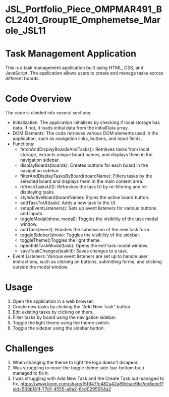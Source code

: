 # JSL_Portfolio_Piece_OMPMAR491_BCL2401_Group1E_Omphemetse_Marole_JSL11

# Task Management Application

This is a task management application built using HTML, CSS, and JavaScript. The application allows users to create and manage tasks across different boards.

# Code Overview

The code is divided into several sections:

- Initialization: The application initializes by checking if local storage has data. If not, it loads initial data from the initialData array.
- DOM Elements: The code retrieves various DOM elements used in the application, such as navigation links, buttons, and input fields.
- Functions:
  - fetchAndDisplayBoardsAndTasks(): Retrieves tasks from local storage, extracts unique board names, and displays them in the navigation sidebar.
  - displayBoards(boards): Creates buttons for each board in the navigation sidebar.
  - filterAndDisplayTasksByBoard(boardName): Filters tasks by the selected board and displays them in the main content area.
  - refreshTasksUI(): Refreshes the task UI by re-filtering and re-displaying tasks.
  - styleActiveBoard(boardName): Styles the active board button.
  - addTaskToUI(task): Adds a new task to the UI.
  - setupEventListeners(): Sets up event listeners for various buttons and inputs.
  - toggleModal(show, modal): Toggles the visibility of the task modal window.
  - addTask(event): Handles the submission of the new task form.
  - toggleSidebar(show): Toggles the visibility of the sidebar.
  - toggleTheme()Toggles the light theme.
  - openEditTaskModal(task): Opens the edit task modal window.
  - saveTaskChanges(taskId): Saves changes to a task.
- Event Listeners: Various event listeners are set up to handle user interactions, such as clicking on buttons, submitting forms, and clicking outside the modal window.

# Usage

1. Open the application in a web browser.
2. Create new tasks by clicking the "Add New Task" button.
3. Edit existing tasks by clicking on them.
4. Filter tasks by board using the navigation sidebar.
5. Toggle the light theme using the theme switch.
6. Toggle the sidebar using the sidebar button.

# Challenges

1. When changing the theme to light the logo doesn't disapear.
2. Was struggling to move the toggle theme side-bar-bottom but i managed to fix it.
3. I was struggling with Add New Task and the Create Task but managed to fix.
   https://www.loom.com/share/f5f947fc482a42a89cbac9fe7ee8eee1?sid=568b181f-77d1-4555-a0a2-6cd0295654a2

